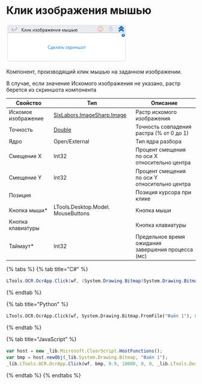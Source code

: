 # Клик изображения мышью

![](../../../resources/activities/basic/ocr/image-449.png)

Компонент, производящий клик мышью на заданном изображении.

В случае, если значение Искомого изображения не указано, растр берется из скриншота компонента

| Свойство            | Тип                                | Описание                                          |
| ------------------- | ---------------------------------- | ------------------------------------------------- |
| Искомое изображение | [SixLabors.ImageSharp.Image](https://docs.sixlabors.com/api/ImageSharp/SixLabors.ImageSharp.Image.html) | Растр искомого изображения |
| Точность            | [Double](https://learn.microsoft.com/ru-ru/dotnet/api/system.double?view=net-5.0&viewFallbackFrom=windowsdesktop-3.0)                           | Точность совпадения растра (% от 0 до 1)          |
| Ядро            | Open/External                          | Тип ядра разбора          |
| Смещение X          | Int32                              |  Процент смещения по оси X относительно центра    |
| Смещение Y          | Int32                              |  Процент смещения по оси Y относительно центра    |
| Позиция             |                                    | Позиция курсора при клике                         |
| Кнопка мыши\*       | LTools.Desktop.Model. MouseButtons | Кнопка мыши                                       |
| Кнопка клавиатуры   |                                    | Кнопка клавиатуры                                 |
| Таймаут\*           | Int32                              | Предельное время ожидания завершения процесса (мс) |

{% tabs %}
{% tab title="C#" %}
```csharp
LTools.OCR.OcrApp.Click(wf, (System.Drawing.Bitmap)System.Drawing.Bitmap.FromFile("Файл 1"), 0.9, 10000, 0, 0, LTools.Desktop.Model.MouseButtons.BUTTON_LEFT);
```
{% endtab %}

{% tab title="Python" %}
```python
LTools.OCR.OcrApp.Click(wf, System.Drawing.Bitmap.FromFile("Файл 1"), 0.9, 10000, 0, 0, LTools.Desktop.Model.MouseButtons.BUTTON_LEFT)
```
{% endtab %}

{% tab title="JavaScript" %}
```javascript
var host = new _lib.Microsoft.ClearScript.HostFunctions();
var bmp = host.newObj(_lib.System.Drawing.Bitmap, "Файл 1");
_lib.LTools.OCR.OcrApp.Click(wf, bmp, 0.9, 10000, 0, 0, _lib.LTools.Desktop.Model.MouseButtons.BUTTON_LEFT);
```
{% endtab %}
{% endtabs %}
